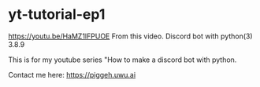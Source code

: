 # yt-tutorial-ep1
https://youtu.be/HaMZ1lFPUOE From this video. Discord bot with python(3) 3.8.9

This is for my youtube series "How to make a discord bot with python.

Contact me here: https://piggeh.uwu.ai
